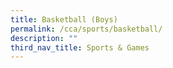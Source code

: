 ```yaml
---
title: Basketball (Boys)
permalink: /cca/sports/basketball/
description: ""
third_nav_title: Sports & Games
---
```

